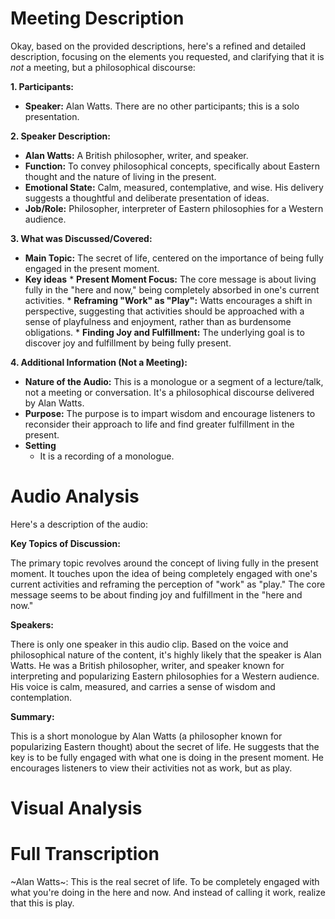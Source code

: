 # Meeting Description

Okay, based on the provided descriptions, here's a refined and detailed description, focusing on the elements you requested, and clarifying that it is *not* a meeting, but a philosophical discourse:

**1. Participants:**

*   **Speaker:** Alan Watts. There are no other participants; this is a solo presentation.

**2. Speaker Description:**

*   **Alan Watts:** A British philosopher, writer, and speaker.
*   **Function:** To convey philosophical concepts, specifically about Eastern thought and the nature of living in the present.
*   **Emotional State:** Calm, measured, contemplative, and wise. His delivery suggests a thoughtful and deliberate presentation of ideas.
*   **Job/Role:** Philosopher, interpreter of Eastern philosophies for a Western audience.

**3. What was Discussed/Covered:**

*   **Main Topic:** The secret of life, centered on the importance of being fully engaged in the present moment.
*    **Key ideas**
    *   **Present Moment Focus:** The core message is about living fully in the "here and now," being completely absorbed in one's current activities.
    *   **Reframing "Work" as "Play":** Watts encourages a shift in perspective, suggesting that activities should be approached with a sense of playfulness and enjoyment, rather than as burdensome obligations.
    *   **Finding Joy and Fulfillment:** The underlying goal is to discover joy and fulfillment by being fully present.

**4. Additional Information (Not a Meeting):**

*   **Nature of the Audio:** This is a monologue or a segment of a lecture/talk, not a meeting or conversation. It's a philosophical discourse delivered by Alan Watts.
*   **Purpose:** The purpose is to impart wisdom and encourage listeners to reconsider their approach to life and find greater fulfillment in the present.
* **Setting**
    * It is a recording of a monologue.



# Audio Analysis

Here's a description of the audio:

**Key Topics of Discussion:**

The primary topic revolves around the concept of living fully in the present moment. It touches upon the idea of being completely engaged with one's current activities and reframing the perception of "work" as "play." The core message seems to be about finding joy and fulfillment in the "here and now."

**Speakers:**

There is only one speaker in this audio clip. Based on the voice and philosophical nature of the content, it's highly likely that the speaker is Alan Watts. He was a British philosopher, writer, and speaker known for interpreting and popularizing Eastern philosophies for a Western audience. His voice is calm, measured, and carries a sense of wisdom and contemplation.

**Summary:**

This is a short monologue by Alan Watts (a philosopher known for popularizing Eastern thought) about the secret of life. He suggests that the key is to be fully engaged with what one is doing in the present moment. He encourages listeners to view their activities not as work, but as play.



# Visual Analysis




# Full Transcription

~Alan Watts~: This is the real secret of life. To be completely engaged with what you're doing in the here and now. And instead of calling it work, realize that this is play.